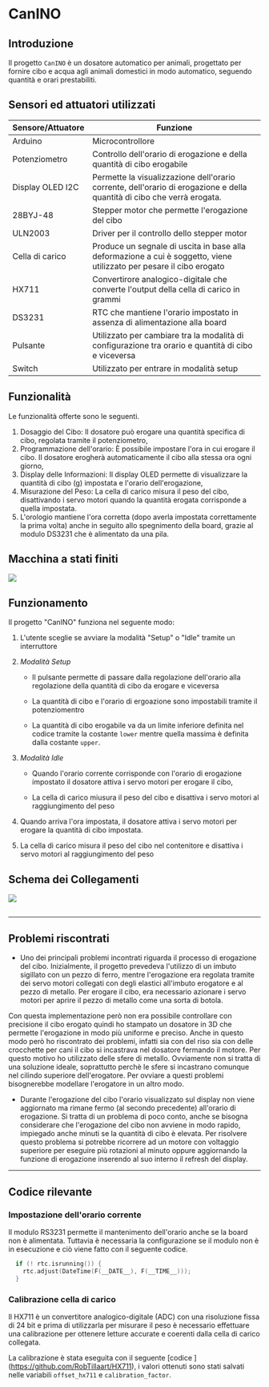 # CanINO

## Introduzione

Il progetto `CanINO` è un dosatore automatico per animali, progettato per fornire cibo e acqua agli animali domestici in modo automatico, seguendo quantità e orari prestabiliti.

## Sensori ed attuatori utilizzati

| Sensore/Attuatore | Funzione                                                                                                                |
| ----------------- | ----------------------------------------------------------------------------------------------------------------------- |
| Arduino           | Microcontrollore                                                                                                        |
| Potenziometro     | Controllo dell'orario di erogazione e della quantità di cibo erogabile                                                  |
| Display OLED I2C  | Permette la visualizzazione dell'orario corrente, dell'orario di erogazione e della quantità dì cibo che verrà erogata. |
| 28BYJ-48          | Stepper motor che permette l'erogazione del cibo                                                                        |
| ULN2003           | Driver per il controllo dello stepper motor                                                                             |
| Cella di carico   | Produce un segnale di uscita in base alla deformazione a cui è soggetto, viene utilizzato per pesare il cibo erogato    |
| HX711             | Convertirore analogico-digitale che converte l'output della cella di carico in grammi                                   |
| DS3231            | RTC che mantiene l'orario impostato in assenza di alimentazione alla board                                              |
| Pulsante          | Utilizzato per cambiare tra la modalità di configurazione tra orario e quantità di cibo e viceversa                     |
| Switch            | Utilizzato per entrare in modalità setup                                                                                |

## Funzionalità

Le funzionalità offerte sono le seguenti.

1. Dosaggio del Cibo: Il dosatore può erogare una quantità specifica di cibo, regolata tramite il potenziometro,
2. Programmazione dell'orario: È possibile impostare l'ora in cui erogare il cibo. Il dosatore erogherà automaticamente il cibo alla stessa ora ogni giorno,
3. Display delle Informazioni: Il display OLED permette di visualizzare la quantità di cibo (g) impostata e l'orario dell'erogazione,
4. Misurazione del Peso: La cella di carico misura il peso del cibo, disattivando i servo motori quando la quantità erogata corrisponde a quella impostata.
5. L'orologio mantiene l'ora corretta (dopo averla impostata correttamente la prima volta) anche in seguito allo spegnimento della board, grazie al modulo DS3231 che è alimentato da una pila.

## Macchina a stati finiti

![](C:\Users\Marco\Desktop\CanINO\CanINO\FSM.drawio.png)

## Funzionamento

Il progetto "CanINO" funziona nel seguente modo:

1. L'utente sceglie se avviare la modalità "Setup" o "Idle" tramite un interruttore

2. _Modalità Setup_
   
   - Il pulsante permette di passare dalla regolazione dell'orario alla regolazione della quantità di cibo da erogare e viceversa
   
   - La quantità di cibo e l'orario di ergoazione sono impostabili tramite il potenziomentro
   
   - La quantità di cibo erogabile va da un limite inferiore definita nel codice tramite la costante `lower` mentre quella massima è definita dalla costante `upper`.

3. _Modalità Idle_
   
   - Quando l'orario corrente corrisponde con l'orario di erogazione impostato il dosatore attiva i servo motori per erogare il cibo,
   
   - La cella di carico miusura il peso del cibo e disattiva i servo motori al raggiungimento del peso

4. Quando arriva l'ora impostata, il dosatore attiva i servo motori per erogare la quantità di cibo impostata.

5. La cella di carico misura il peso del cibo nel contenitore e disattiva i servo motori al raggiungimento del peso

## Schema dei Collegamenti

![](C:\Users\Marco\Desktop\CanINO\CanINO\CanINO_bb.png)

## 

---

## Problemi riscontrati

- Uno dei principali problemi incontrati riguarda il processo di erogazione del cibo. Inizialmente, il progetto prevedeva l'utilizzo di un imbuto sigillato con un pezzo di ferro, mentre l'erogazione era regolata tramite dei servo motori collegati con degli elastici all'imbuto erogatore e al pezzo di metallo. Per erogare il cibo, era necessario azionare i servo motori per aprire il pezzo di metallo come una sorta di botola.

Con questa implementazione però non era possibile controllare con precisione il cibo erogato quindi ho stampato un dosatore in 3D che permette l'erogazione in modo più uniforme e preciso. Anche in questo modo però ho riscontrato dei problemi, infatti sia con del riso sia con delle crocchette per cani il cibo si incastrava nel dosatore fermando il motore. Per questo motivo ho utilizzato delle sfere di metallo. Ovviamente non si tratta di una soluzione ideale, soprattutto perchè le sfere si incastrano comunque nel cilindo superiore dell'erogatore. Per ovviare a questi problemi bisognerebbe modellare l'erogatore in un altro modo.

- Durante l'erogazione del cibo l'orario visualizzato sul display non viene aggiornato ma rimane fermo (al secondo precedente) all'orario di erogazione. Si tratta di un problema di poco conto, anche se bisogna considerare che l'erogazione del cibo non avviene in modo rapido, impiegado anche minuti se la quantità di cibo è elevata. Per risolvere questo problema si potrebbe ricorrere ad un motore con voltaggio superiore per eseguire più rotazioni al minuto oppure aggiornando la funzione di erogazione inserendo al suo interno il refresh del display.

---

## Codice rilevante

### Impostazione dell'orario corrente

Il modulo RS3231 permette il mantenimento dell'orario anche se la board non è alimentata. Tuttavia è necessaria la configurazione se il modulo non è in esecuzione e ciò viene fatto con il seguente codice.

```c
  if (! rtc.isrunning()) {
    rtc.adjust(DateTime(F(__DATE__), F(__TIME__)));
  }
```

### Calibrazione cella di carico

Il HX711 è un convertitore analogico-digitale (ADC) con una risoluzione fissa di 24 bit e prima di utilizzarla per misurare il peso è necessario effettuare una calibrazione per ottenere letture accurate e coerenti dalla cella di carico collegata.

La calibrazione è stata eseguita con il seguente [codice ]
(https://github.com/RobTillaart/HX711), i valori ottenuti sono stati salvati nelle variabili `offset_hx711` e `calibration_factor`.
